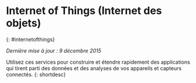 

# Internet of Things (Internet des objets)
{: #internetofthings}

*Dernière mise à jour : 9 décembre 2015*

Utilisez ces services
pour construire et étendre rapidement des applications qui tirent parti des données et des analyses de vos appareils et capteurs connectés.
{: shortdesc}



